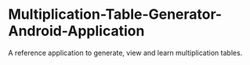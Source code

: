 # Multiplication-Table-Generator-Android-Application
A reference application to generate, view and learn multiplication tables.
